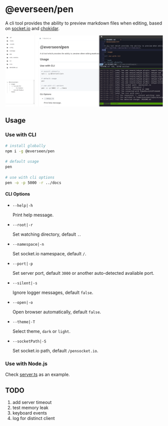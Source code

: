 # @everseen/pen

A cli tool provides the ability to preview markdown files when editing, based on [socket.io](https://socket.io/) and [chokidar](https://github.com/paulmillr/chokidar).

<img src="./Pen.gif" />

## Usage 

### Use with CLI

```bash 
# install globally 
npm i -g @everseen/pen 

# default usage 
pen 
  
# use with cli options 
pen -o -p 5000 -r ../docs
```

#### CLI Options

+ `--help|-h`
    
    Print help message.

+ `--root|-r`

    Set watching directory, default `.`.

+ `--namespace|-n`

    Set socket.io namespace, default `/`.

+ `--port|-p`

    Set server port, default `3000` or another auto-detected avaliable port.

+ `--silent|-s`

    Ignore logger messages, default `false`.

+ `--open|-o`

    Open browser automatically, default `false`.

+ `--theme|-T`

    Select theme, `dark` or `light`.

+ `--socketPath|-S`

    Set socket.io path, default `/pensocket.io`.

### Use with Node.js

Check [server.ts](./src/server/index.ts) as an example.

## TODO

1. add server timeout
2. test memory leak
4. keyboard events
6. log for distinct client
